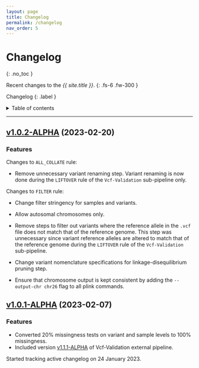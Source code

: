 ```yaml
---
layout: page
title: Changelog
permalink: /changelog
nav_order: 5
---
```


# Changelog
{: .no_toc }

Recent changes to the _{{ site.title }}_.
{: .fs-6 .fw-300 }

Changelog
{: .label }

<details markdown="block">
  <summary>
    Table of contents
  </summary>
  {: .text-delta }
1. TOC
{:toc}
</details>

---
## [v1.0.2-ALPHA](https://github.com/Tuks-ICMM/Vcf-Validation/compare/v1.0.1-ALPHA...v1.0.2-ALPHA) (2023-02-20)

### Features
Changes to `ALL_COLLATE` rule:

- Remove unnecessary variant renaming step. Variant renaming is now done during the `LIFTOVER` rule of the `Vcf-Validation` sub-pipeline only.

Changes to `FILTER` rule:

- Change filter stringency for samples and variants.

- Allow autosomal chromosomes only.

- Remove steps to filter out variants where the reference allele in the `.vcf` file does not match that of the reference genome. This step was unnecessary since variant reference alleles are altered to match that of the reference genome during the `LIFTOVER` rule of the `Vcf-Validation` sub-pipeline.

- Change variant nomenclature specifications for linkage-disequilibrium pruning step.

- Ensure that chromosome output is kept consistent by adding the `--output-chr chr26` flag to all plink commands.


## [v1.0.1-ALPHA](https://github.com/Tuks-ICMM/Vcf-Validation/compare/5a07b1c...v1.0.1-ALPHA) (2023-02-07)

### Features
- Converted 20% missingness tests on variant and sample levels to 100% missingness.
- Included version [v1.1.1-ALPHA](https://github.com/Tuks-ICMM/Vcf-Validation/releases/tag/v1.1.1-ALPHA) of Vcf-Validation external pipeline.


Started tracking active changelog on 24 January 2023.